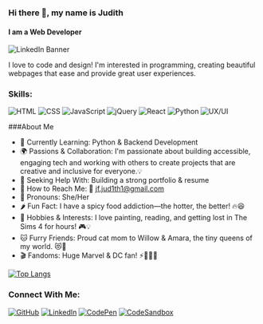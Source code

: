 ### Hi there 👋, my name is Judith 
#### I am a Web Developer 
![LinkedIn Banner](https://github.com/user-attachments/assets/0905ba41-ba81-4976-b7ba-77f9d1e6e257)


I love to code and design! I'm interested in programming, creating beautiful webpages that ease and provide great user experiences. 

### Skills:  
![HTML](https://img.shields.io/badge/HTML5-F16529?style=for-the-badge&logo=html5&logoColor=white)  ![CSS](https://img.shields.io/badge/CSS3-2965F1?style=for-the-badge&logo=css3&logoColor=white)  ![JavaScript](https://img.shields.io/badge/JavaScript-F7DF1E?style=for-the-badge&logo=javascript&logoColor=black)  ![jQuery](https://img.shields.io/badge/jQuery-0769AD?style=for-the-badge&logo=jquery&logoColor=white)  ![React](https://img.shields.io/badge/React-00D8FF?style=for-the-badge&logo=react&logoColor=black)  ![Python](https://img.shields.io/badge/Python-FFD43B?style=for-the-badge&logo=python&logoColor=darkblue)  ![UX/UI](https://img.shields.io/badge/UX/UI-FF007F?style=for-the-badge&logo=figma&logoColor=white)  

###About Me
- 🚀 Currently Learning: Python & Backend Development
- 🌍 Passions & Collaboration: I'm passionate about building accessible, engaging tech and working with others to create projects that are creative and inclusive for everyone.💡
- 📌 Seeking Help With: Building a strong portfolio & resume
- 💌 How to Reach Me: 📧 jf.jud1th1@gmail.com
- 🌈 Pronouns: She/Her
- 🌶️ Fun Fact: I have a spicy food addiction—the hotter, the better! 🔥😆
- 🎨 Hobbies & Interests: I love painting, reading, and getting lost in The Sims 4 for hours! 🎮💡
- 🐱 Furry Friends: Proud cat mom to Willow & Amara, the tiny queens of my world. 😻🐾
- 🎬 Fandoms: Huge Marvel & DC fan! ⚡🦸🏾‍♀️

[![Top Langs](https://github-readme-stats.vercel.app/api/top-langs/?username=Jud1th1)](https://github.com/anuraghazra/github-readme-stats)

### Connect With Me:
[![GitHub](https://img.shields.io/badge/GitHub-333333?style=for-the-badge&logo=github&logoColor=white)](https://github.com/Jud1th1)  [![LinkedIn](https://img.shields.io/badge/LinkedIn-%230077B5.svg?style=for-the-badge&logo=linkedin&logoColor=white)](https://www.linkedin.com/in/judith-jean-francoisdesigner/)  [![CodePen](https://img.shields.io/badge/CodePen-ffdd57?style=for-the-badge&logo=codepen&logoColor=black)](https://codepen.io/Jud1th1)  [![CodeSandbox](https://img.shields.io/badge/CodeSandbox-7900FF?style=for-the-badge&logo=codesandbox&logoColor=white)](https://codesandbox.io/u/Jud1th1)  



